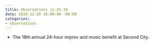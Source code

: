 ```yaml
---
title: Observations 11-25-19
date: 2019-12-28 18:00:00 -06:00
categories:
- observations
---
```


- The 18th annual 24-hour improv and music benefit at Second City.
